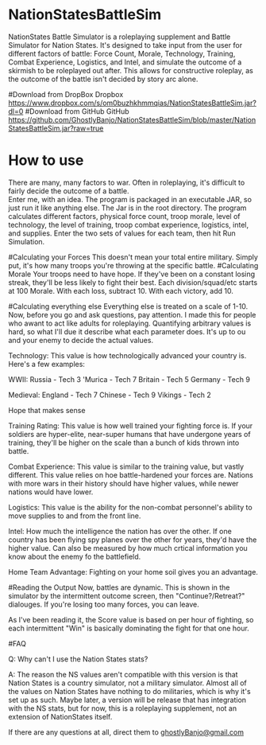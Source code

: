 # NationStatesBattleSim
NationStates Battle Simulator is a roleplaying supplement and Battle Simulator for Nation States.  It's designed to take input from the user for different factors of battle: Force Count, Morale, Technology, Training, Combat Experience, Logistics, and Intel, and simulate the outcome of a skirmish to be roleplayed out after.  This allows for constructive roleplay, as the outcome of the battle isn't decided by story arc alone.  

#Download from DropBox
Dropbox https://www.dropbox.com/s/om0buzhkhmmqias/NationStatesBattleSim.jar?dl=0
#Download from GitHub
GitHub https://github.com/GhostlyBanjo/NationStatesBattleSim/blob/master/NationStatesBattleSim.jar?raw=true

# How to use
There are many, many factors to war.  Often in roleplaying, it's difficult to fairly decide the outcome of a battle.  
Enter me, with an idea.  The program is packaged in an executable JAR, so just run it like anything else. The Jar is in the root directory.
The program calculates different factors, physical force count, troop morale, level of technology, the level of training, troop combat experience, logistics, intel, and supplies.  Enter the two sets of values for each team, then hit Run Simulation.  

#Calculating your Forces
This doesn't mean your total entire military.  Simply put, it's how many troops you're throwing at the specific battle.
#Calculating Morale
Your troops need to have hope.  If they've been on a constant losing streak, they'll be less likely to fight their best.  Each division/squad/etc starts at 100 Morale.  With each loss, subtract 10.  With each victory, add 10.  

#Calculating everything else
Everything else is treated on a scale of 1-10.  Now, before you go and ask questions, pay attention.  I made this for people who awant to act like adults for roleplaying.  Quantifying arbitrary values is hard, so what I'll due it describe what each parameter does.  It's up to ou and your enemy to decide the actual values.


Technology:
This value is how technologically advanced your country is.  Here's a few examples:

WWII:
Russia - Tech 3
'Murica - Tech 7
Britain - Tech 5
Germany - Tech 9


Medieval:
England - Tech 7
Chinese - Tech 9
Vikings - Tech 2

Hope that makes sense

Training Rating:
This value is how well trained your fighting force is.  If your soldiers are hyper-elite, near-super humans that have undergone years of training, they'll be higher on the scale than a bunch of kids thrown into battle.

Combat Experience:
This value is similar to the training value, but vastly different.  This value relies on hoe battle-hardened your forces are.  Nations with more wars in their history should have higher values, while newer nations would have lower.


Logistics:
This value is the ability for the non-combat personnel's ability to move supplies to and from the front line.  

Intel:
How much the intelligence the nation has over the other.  If one country has been flying spy planes over the other for years, they'd have the higher value.  Can also be measured by how much crtical information you know about the enemy fo the battlefield.

Home Team Advantage:
Fighting on your home soil gives you an advantage.  


#Reading the Output
Now, battles are dynamic.  This is shown in the simulator by the intermittent outcome screen, then "Continue?/Retreat?" dialouges.  If you're losing too many forces, you can leave.  

As I've been reading it, the Score value is based on per hour of fighting, so each intermittent "Win" is basically dominating the fight for that one hour.

#FAQ

Q: Why can't I use the Nation States stats?

A: The reason the NS values aren't compatible with this version is that Nation States is a country simulator,  not a military simulator.  Almost all of the values on Nation States have nothing to do militaries, which is why it's set up as such.  Maybe later, a version will be release that has integration with the NS stats, but for now, this is a roleplaying supplement, not an extension of NationStates itself.


If there are any questions at all, direct them to ghostlyBanjo@gmail.com
